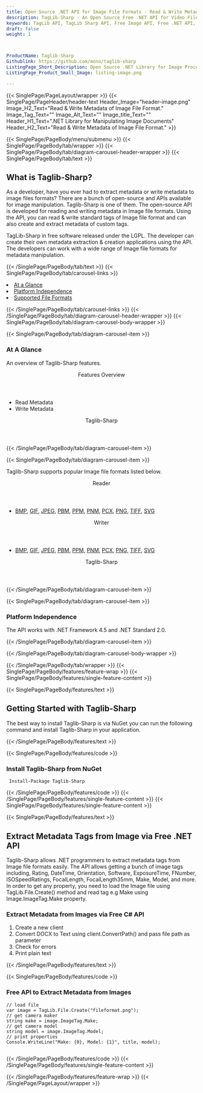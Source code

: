 ```yaml
---
title: Open Source .NET API for Image File Formats - Read & Write Metadata of Image File Formats
description: TagLib-Sharp - An Open Source Free .NET API for Video File Format. Read and Write Metadata tags of image file formats
keywords: TagLib API, TagLib Sharp API, Free Image API, Free .NET API, Free MP4 API, Open Source MP4 API, Free MP4 Audio
draft: false
weight: 1



ProductName: Taglib-Sharp
Githublink: https://github.com/mono/taglib-sharp
ListingPage_Short_Description: Open Source .NET Library for Image Processing that allows reading and writing metadata tags for images.
ListingPage_Product_Small_Image: listing-image.png 

---
```


{{< SinglePage/PageLayout/wrapper >}}
{{< SinglePage/PageHeader/header-text
Header_Image="header-image.png"
Image_H2_Text="Read & Write Metadata of Image File Format."
Image_Tag_Text=""
Image_Alt_Text=""
Image_title_Text=""
Header_H1_Text=".NET Library for Manipulating Image Documents"
Header_H2_Text="Read & Write Metadata of Image File Format." >}}

{{< SinglePage/PageBody/menu/submenu >}}
{{< SinglePage/PageBody/tab/wrapper >}}
{{< SinglePage/PageBody/tab/diagram-carousel-header-wrapper >}}
{{< SinglePage/PageBody/tab/text >}}



<h2 class="h2title">What is Taglib-Sharp?</h2>
<p>As a developer, have you ever had to extract metadata or write metadata to image files formats? There are a bunch of open-source and APIs available for image manipulation. Taglib-Sharp is one of them. The open-source API is developed for reading and writing metadata in Image file formats. Using the API, you can read & write standard tags of Image file format and can also create and extract metadata of custom tags.</p>
<p>TagLib-Sharp in free software released under the LGPL. The developer can create their own metadata extraction & creation applications using the API. The developers can work with a wide range of Image file formats for metadata manipulation.</p>

{{< /SinglePage/PageBody/tab/text >}}
{{< SinglePage/PageBody/tab/carousel-links >}}

<li data-target="#diagramcarousel" data-slide-to="0"><a href="#">At a Glance</a></li>
<li data-target="#diagramcarousel" data-slide-to="2"><a href="#">Platform Independence</a></li>
<li data-target="#diagramcarousel" data-slide-to="1"><a class="activetab" href="#">Supported File Formats</a></li>


{{< /SinglePage/PageBody/tab/carousel-links >}}
{{< /SinglePage/PageBody/tab/diagram-carousel-header-wrapper >}}
{{< SinglePage/PageBody/tab/diagram-carousel-body-wrapper >}}

{{< SinglePage/PageBody/tab/diagram-carousel-item >}}
<h3>At A Glance</h3>
<p>An overview of Taglib-Sharp features.</p>
<div class="diagram1 d1-poi">
<div class="d1-row">
<div class="d1-col d1-left"><header>Features Overview</header>
<ul>
<li>Read Metadata</li>
<li>Write Metadata</li>
</ul>
</div>
<!--/left-->
<div class="d1-col d1-right"> </div>
</div>
<div class="d1-logo" style="border: none;"><header>Taglib-Sharp</header><footer><small></small></footer></div>
<!--/logo--></div>
<!--/diagram1-->
{{< /SinglePage/PageBody/tab/diagram-carousel-item >}}

{{< SinglePage/PageBody/tab/diagram-carousel-item >}}
<p>Taglib-Sharp supports popular Image file formats listed below.</p>
<div class="diagram1 d2 d1-poi">
<div class="d1-row">
<div class="d1-col d1-left"><header><i class="fa fa-arrows-v"> </i> Reader</header>
<ul>
<li><a href="https://docs.fileformat.com/image/bmp/">BMP</a>, <a href="https://docs.fileformat.com/image/gif/">GIF</a>, <a href="https://docs.fileformat.com/image/jpeg/">JPEG</a>, <a href="#">PBM</a>, <a href="#">PPM</a>, <a href="#">PNM</a>, <a href="#">PCX</a>, <a href="https://docs.fileformat.com/image/png/">PNG</a>, <a href="https://docs.fileformat.com/image/tiff/">TIFF</a>, <a href="https://docs.fileformat.com/page-description-language/svg/">SVG</a></li>
</ul>
</div>
<!--/left-->
<div class="d1-col d1-right"><header><i class="fa fa-long-arrow-down"> </i> Writer</header>
<ul>
<li><a href="https://docs.fileformat.com/image/bmp/">BMP</a>, <a href="https://docs.fileformat.com/image/gif/">GIF</a>, <a href="https://docs.fileformat.com/image/jpeg/">JPEG</a>, <a href="#">PBM</a>, <a href="#">PPM</a>, <a href="#">PNM</a>, <a href="#">PCX</a>, <a href="https://docs.fileformat.com/image/png/">PNG</a>, <a href="https://docs.fileformat.com/image/tiff/">TIFF</a>, <a href="https://docs.fileformat.com/page-description-language/svg/">SVG</a></li>
</ul>
</div>
<!--/right--></div>
<!--/row-->
<div class="d1-logo" style="border: none;"><header>Taglib-Sharp</header><footer><small></small></footer></div>
<!--/logo--></div>
<!--/diagram2-->
{{< /SinglePage/PageBody/tab/diagram-carousel-item >}}

{{< SinglePage/PageBody/tab/diagram-carousel-item >}}
<h3>Platform Independence</h3>
<p>The API works with .NET Framework 4.5 and .NET Standard 2.0.</p>
{{< /SinglePage/PageBody/tab/diagram-carousel-item >}}

{{< /SinglePage/PageBody/tab/diagram-carousel-body-wrapper >}}

{{< /SinglePage/PageBody/tab/wrapper >}}
{{< SinglePage/PageBody/features/feature-wrap >}}
{{< SinglePage/PageBody/features/single-feature-content >}}

{{< SinglePage/PageBody/features/text >}}
<h2 class="h2title">Getting Started with Taglib-Sharp</h2>
<p>The best way to install Taglib-Sharp is via NuGet you can run the following command and install Taglib-Sharp in your application.</p>
{{< /SinglePage/PageBody/features/text >}}

{{< SinglePage/PageBody/features/code >}}
<h3>Install Taglib-Sharp from NuGet</h3>
<pre><code class="html"> Install-Package Taglib-Sharp</code></pre>


{{< /SinglePage/PageBody/features/code >}}
{{< /SinglePage/PageBody/features/single-feature-content >}}
{{< SinglePage/PageBody/features/single-feature-content >}}

{{< SinglePage/PageBody/features/text >}}
<h2 class="h2title">Extract Metadata Tags from Image via Free .NET API</h2>
<p>Taglib-Sharp allows .NET programmers to extract metadata tags from Image file formats easily. The API allows getting a bunch of image tags including, Rating, DateTime, Orientation, Software, ExposureTime, FNumber, ISOSpeedRatings, FocalLength, FocalLength35mm, Make, Model, and more. In order to get any property, you need to load the Image file using TagLib.File.Create() method and read tag e.g Make using Image.ImageTag.Make property.</p>
<h3>Extract Metadata from Images via Free C# API</h3>
<ol>
<li>Create a new client</li>
<li>Convert DOCX to Text using client.ConvertPath() and pass file path as parameter</li>
<li>Check for errors</li>
<li>Print plain text</li>
</ol>
{{< /SinglePage/PageBody/features/text >}}

{{< SinglePage/PageBody/features/code >}}
<h3>Free API to Extract Metadata from Images</h3>
<pre><code class="c#">// load file
var image = TagLib.File.Create("fileformat.png");
// get camera maker
string make = image.ImageTag.Make;
// get camera model
string model = image.ImageTag.Model;
// print properties
Console.WriteLine("Make: {0}, Model: {1}", title, model);
         </code></pre>


{{< /SinglePage/PageBody/features/code >}}
{{< /SinglePage/PageBody/features/single-feature-content >}}

{{< /SinglePage/PageBody/features/feature-wrap >}}
{{< /SinglePage/PageLayout/wrapper >}}